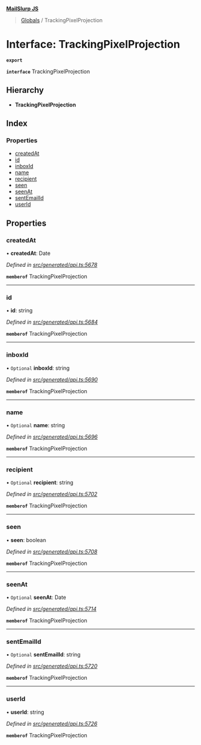 **[MailSlurp JS](../README.md)**

> [Globals](../README.md) / TrackingPixelProjection

# Interface: TrackingPixelProjection

**`export`** 

**`interface`** TrackingPixelProjection

## Hierarchy

* **TrackingPixelProjection**

## Index

### Properties

* [createdAt](trackingpixelprojection.md#createdat)
* [id](trackingpixelprojection.md#id)
* [inboxId](trackingpixelprojection.md#inboxid)
* [name](trackingpixelprojection.md#name)
* [recipient](trackingpixelprojection.md#recipient)
* [seen](trackingpixelprojection.md#seen)
* [seenAt](trackingpixelprojection.md#seenat)
* [sentEmailId](trackingpixelprojection.md#sentemailid)
* [userId](trackingpixelprojection.md#userid)

## Properties

### createdAt

•  **createdAt**: Date

*Defined in [src/generated/api.ts:5678](https://github.com/mailslurp/mailslurp-client/blob/c5e5f20/src/generated/api.ts#L5678)*

**`memberof`** TrackingPixelProjection

___

### id

•  **id**: string

*Defined in [src/generated/api.ts:5684](https://github.com/mailslurp/mailslurp-client/blob/c5e5f20/src/generated/api.ts#L5684)*

**`memberof`** TrackingPixelProjection

___

### inboxId

• `Optional` **inboxId**: string

*Defined in [src/generated/api.ts:5690](https://github.com/mailslurp/mailslurp-client/blob/c5e5f20/src/generated/api.ts#L5690)*

**`memberof`** TrackingPixelProjection

___

### name

• `Optional` **name**: string

*Defined in [src/generated/api.ts:5696](https://github.com/mailslurp/mailslurp-client/blob/c5e5f20/src/generated/api.ts#L5696)*

**`memberof`** TrackingPixelProjection

___

### recipient

• `Optional` **recipient**: string

*Defined in [src/generated/api.ts:5702](https://github.com/mailslurp/mailslurp-client/blob/c5e5f20/src/generated/api.ts#L5702)*

**`memberof`** TrackingPixelProjection

___

### seen

•  **seen**: boolean

*Defined in [src/generated/api.ts:5708](https://github.com/mailslurp/mailslurp-client/blob/c5e5f20/src/generated/api.ts#L5708)*

**`memberof`** TrackingPixelProjection

___

### seenAt

• `Optional` **seenAt**: Date

*Defined in [src/generated/api.ts:5714](https://github.com/mailslurp/mailslurp-client/blob/c5e5f20/src/generated/api.ts#L5714)*

**`memberof`** TrackingPixelProjection

___

### sentEmailId

• `Optional` **sentEmailId**: string

*Defined in [src/generated/api.ts:5720](https://github.com/mailslurp/mailslurp-client/blob/c5e5f20/src/generated/api.ts#L5720)*

**`memberof`** TrackingPixelProjection

___

### userId

•  **userId**: string

*Defined in [src/generated/api.ts:5726](https://github.com/mailslurp/mailslurp-client/blob/c5e5f20/src/generated/api.ts#L5726)*

**`memberof`** TrackingPixelProjection
